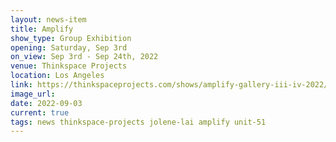 ```yaml
---
layout: news-item
title: Amplify
show_type: Group Exhibition
opening: Saturday, Sep 3rd
on_view: Sep 3rd - Sep 24th, 2022
venue: Thinkspace Projects
location: Los Angeles
link: https://thinkspaceprojects.com/shows/amplify-gallery-iii-iv-2022/show-pieces/?preview=2m97i94
image_url:
date: 2022-09-03 
current: true
tags: news thinkspace-projects jolene-lai amplify unit-51
---
```

